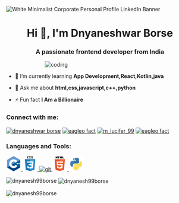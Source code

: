 ![White Minimalist Corporate Personal Profile LinkedIn Banner](https://user-images.githubusercontent.com/90236635/232446433-d5540fa2-fe28-4bb8-b929-cdb51fe61336.gif)
<h1 align="center">Hi 👋, I'm Dnyaneshwar Borse</h1>
<h3 align="center">A passionate frontend developer from India</h3>


<img align="right" alt="coding" width="400" src="https://user-images.githubusercontent.com/55389276/140866485-8fb1c876-9a8f-4d6a-98dc-08c4981eaf70.gif">


<p align="left"> <a href="https://twitter.com/" target="blank"><img src="https://img.shields.io/twitter/follow/?logo=twitter&style=for-the-badge" alt="" /></a> </p>

- 🌱 I’m currently learning **App Development,React,Kotlin,java**

- 💬 Ask me about **html,css,javascript,c++,python**

- ⚡ Fun fact **I Am a Billionaire**

<h3 align="left">Connect with me:</h3>
<p align="left">
<a href="https://linkedin.com/in/dnyaneshwar borse" target="blank"><img align="center" src="https://raw.githubusercontent.com/rahuldkjain/github-profile-readme-generator/master/src/images/icons/Social/linked-in-alt.svg" alt="dnyaneshwar borse" height="30" width="40" /></a>
<a href="https://fb.com/eagleo fact" target="blank"><img align="center" src="https://raw.githubusercontent.com/rahuldkjain/github-profile-readme-generator/master/src/images/icons/Social/facebook.svg" alt="eagleo fact" height="30" width="40" /></a>
<a href="https://instagram.com/m_lucifer_99" target="blank"><img align="center" src="https://raw.githubusercontent.com/rahuldkjain/github-profile-readme-generator/master/src/images/icons/Social/instagram.svg" alt="m_lucifer_99" height="30" width="40" /></a>
<a href="https://www.youtube.com/c/eagleo fact" target="blank"><img align="center" src="https://raw.githubusercontent.com/rahuldkjain/github-profile-readme-generator/master/src/images/icons/Social/youtube.svg" alt="eagleo fact" height="30" width="40" /></a>
</p>

<h3 align="left">Languages and Tools:</h3>
<p align="left"> <a href="https://www.w3schools.com/cpp/" target="_blank" rel="noreferrer"> <img src="https://raw.githubusercontent.com/devicons/devicon/master/icons/cplusplus/cplusplus-original.svg" alt="cplusplus" width="40" height="40"/> </a> <a href="https://www.w3schools.com/css/" target="_blank" rel="noreferrer"> <img src="https://raw.githubusercontent.com/devicons/devicon/master/icons/css3/css3-original-wordmark.svg" alt="css3" width="40" height="40"/> </a> <a href="https://git-scm.com/" target="_blank" rel="noreferrer"> <img src="https://www.vectorlogo.zone/logos/git-scm/git-scm-icon.svg" alt="git" width="40" height="40"/> </a> <a href="https://www.w3.org/html/" target="_blank" rel="noreferrer"> <img src="https://raw.githubusercontent.com/devicons/devicon/master/icons/html5/html5-original-wordmark.svg" alt="html5" width="40" height="40"/> </a> <a href="https://www.python.org" target="_blank" rel="noreferrer"> <img src="https://raw.githubusercontent.com/devicons/devicon/master/icons/python/python-original.svg" alt="python" width="40" height="40"/> </a> </p>

<p><img align="left" src="https://github-readme-stats.vercel.app/api/top-langs?username=dnyanesh99borse&show_icons=true&locale=en&layout=compact" alt="dnyanesh99borse" /></p>

<p>&nbsp;<img align="center" src="https://github-readme-stats.vercel.app/api?username=dnyanesh99borse&show_icons=true&locale=en" alt="dnyanesh99borse" /></p>

<p><img align="center" src="https://github-readme-streak-stats.herokuapp.com/?user=dnyanesh99borse&" alt="dnyanesh99borse" /></p>
